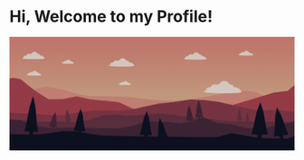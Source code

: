 # Hi, Welcome to my Profile!
![](https://raw.githubusercontent.com/Almost-Awake/Almost-Awake/refs/heads/main/wide.png)
